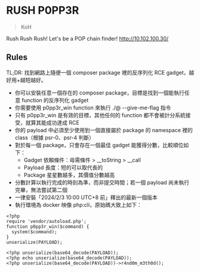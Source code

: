 # RUSH P0PP3R

> KoH

Rush Rush Rush! Let's be a POP chain finder! http://10.102.100.30/

## Rules

TL;DR: 找到網路上隨便一個 composer package 裡的反序列化 RCE gadget，越好用+越短越好。

- 你可以安裝任意一個存在的 composer package，目標是找到一個能執行任意 function 的反序列化 gadget
- 你需要使用 p0pp3r_win function 來執行 ./@ --give-me-flag 指令
- 只有 p0pp3r_win 是有效的目標，其他任何的 function 都不會被計分系統接受，就算其能成功達成 RCE
- 你的 payload 中必須至少使用到一個直接屬於 package 的 namespace 裡的 class（根據 psr-0、psr-4 判斷）
- 對於每一個 package，只會存在一個最佳 gadget 能獲得分數，比較順位如下：
  - Gadget 依賴條件：毋需條件 > __toString > __call
  - Payload 長度：短的可以取代長的
  - Package 星星數越多，其價值分數越高
- 分數計算以執行完成的時刻為準，而非提交時間；若一個 payload 尚未執行完畢，無法嘗試第二個
- 一律安裝「2024/2/3 10:00 UTC+8 前」釋出的最新一個版本
- 執行環境為 docker 映像 php:cli，原始碼大致上如下：

```
<?php
require 'vendor/autoload.php';
function p0pp3r_win($command) {
  system($command);
}
unserialize(PAYLOAD);
```

```
<?php unserialize(base64_decode(PAYLOAD));
<?php echo unserialize(base64_decode(PAYLOAD));
<?php unserialize(base64_decode(PAYLOAD))->r4nd0m_m3th0d();
```
